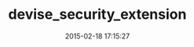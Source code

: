 ---
layout: post
title:  "devise_security_extension"
repo:   "phatworx/devise_security_extension"
date:   2015-02-18 17:15:27
gemurl: http://github.com/phatworx/devise_security_extension
---